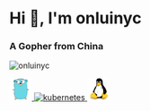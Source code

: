 <h1 align="left">Hi 👋, I'm onluinyc</h1>
<h3 align="left">A Gopher from China</h3>
<p align="left"> <img src="https://komarev.com/ghpvc/?username=onluinyc&label=Profile%20views&color=0e75b6&style=flat" alt="onluinyc" /> </p>
<p align="left"> 
  <a href="https://golang.org" target="_blank" rel="noreferrer"> <img src="https://raw.githubusercontent.com/devicons/devicon/master/icons/go/go-original.svg" alt="go" width="40" height="40"/> </a> 
    <a href="https://kubernetes.io" target="_blank" rel="noreferrer"> <img src="https://www.vectorlogo.zone/logos/kubernetes/kubernetes-icon.svg" alt="kubernetes" width="40" height="40"/> </a> 
 <a href="https://www.linux.org/" target="_blank" rel="noreferrer"> <img src="https://raw.githubusercontent.com/devicons/devicon/master/icons/linux/linux-original.svg" alt="linux" width="40" height="40"/> </a>
